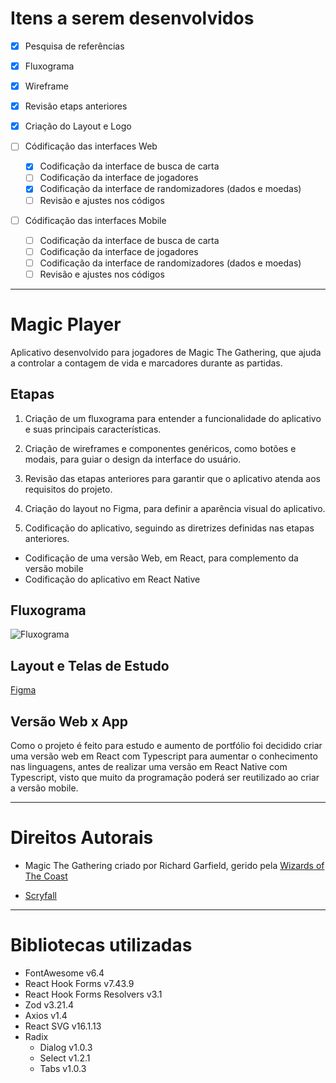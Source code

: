 # Itens a serem desenvolvidos

- [x] Pesquisa de referências

- [x] Fluxograma

- [x] Wireframe

- [x] Revisão etaps anteriores

- [x] Criação do Layout e Logo

- [ ] Códificação das interfaces Web
  - [x] Codificação da interface de busca de carta
  - [ ] Codificação da interface de jogadores
  - [x] Codificação da interface de randomizadores (dados e moedas)
  - [ ] Revisão e ajustes nos códigos

- [ ] Códificação das interfaces Mobile
  - [ ] Codificação da interface de busca de carta
  - [ ] Codificação da interface de jogadores
  - [ ] Codificação da interface de randomizadores (dados e moedas)
  - [ ] Revisão e ajustes nos códigos

---

# Magic Player

Aplicativo desenvolvido para jogadores de Magic The Gathering, que ajuda a controlar a contagem de vida e marcadores durante as partidas. 

## Etapas

1. Criação de um fluxograma para entender a funcionalidade do aplicativo e suas principais características.

2. Criação de wireframes e componentes genéricos, como botões e modais, para guiar o design da interface do usuário.

3. Revisão das etapas anteriores para garantir que o aplicativo atenda aos requisitos do projeto.

4. Criação do layout no Figma, para definir a aparência visual do aplicativo.

5. Codificação do aplicativo, seguindo as diretrizes definidas nas etapas anteriores.

  - Codificação de uma versão Web, em React, para complemento da versão mobile
  - Codificação do aplicativo em React Native

## Fluxograma
![Fluxograma](https://i.imgur.com/CQCafcA.jpg)

## Layout e Telas de Estudo
[Figma](https://www.figma.com/file/DWU2aVj1Bm5SaLrgP9IOQM/Magic-Player?type=design&node-id=0%3A1&t=EmUUoZDiXWc6lAS6-1)

## Versão Web x App

Como o projeto é feito para estudo e aumento de portfólio foi decidido criar uma versão web em React com Typescript para aumentar o conhecimento nas linguagens, antes de realizar uma versão em React Native com Typescript, visto que muito da programação poderá ser reutilizado ao criar a versão mobile.

---

# Direitos Autorais

- Magic The Gathering criado por Richard Garfield, gerido pela [Wizards of The Coast](https://company.wizards.com/en)

- [Scryfall](https://scryfall.com/) 

---

# Bibliotecas utilizadas

- FontAwesome v6.4
- React Hook Forms  v7.43.9
- React Hook Forms Resolvers v3.1
- Zod v3.21.4
- Axios v1.4
- React SVG v16.1.13
- Radix
  - Dialog v1.0.3
  - Select v1.2.1
  - Tabs v1.0.3
